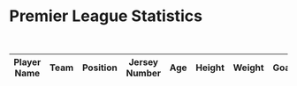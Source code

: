 <h1>Premier League Statistics</h1>
<br>
<p id="result" style="font-color:red;display:none;" ></p>

<script>
//https://tri3dev.duckdns.org/api/premierleagueplayer
const resultContainer = document.getElementById("result");

// prepare URL's to allow easy switch from deployment and localhost
const url = "http://localhost:8086/api/premierleagueplayer"
const create_fetch = url + '/create';
const read_fetch = url + '/';

const requestOptions = {
    method: 'GET',
    redirect: 'follow'
};
fetch(read_fetch, requestOptions)
    .then(response => response.json())
    .then(data => {
      const table = document.getElementById("sportsTable");
      const tbody = document.createElement("tbody");

      data.forEach(player => {
        const row = document.createElement("tr");

        // Iterate over each property and create a table cell (td) for it
        for (const key in player) {
          const cell = document.createElement("td");
          cell.innerText = player[key];
          row.appendChild(cell);
        }

        tbody.appendChild(row);
      });

      table.appendChild(tbody);
    })
    .catch(error => {
        console.log('error', error);
        resultContainer.innerHTML = error;
        resultContainer.style.display="block";

    });
    try{
        let mainImage = document.getElementById("lebron-image");
        mainImage.src="barclays-premier-league-logo.jpg";
        mainImage.style.width = "200px";
        mainImage.style.height = "200px";
        mainImage.alt = "Premier League";
    } catch (e){
        console.log(e);
    }
</script>

  <!-- defines the tableID that is going to be referred to later in this segment -->
  <table id="sportsTable">
    <thead>
        <tr>
            <!-- these are the sortTable functions for each of the columns. the onclick triggers a sorting response on selecting the column header. -->
            <th onclick="sortTable('Player Name')">Player Name</th>
            <th onclick="sortTable('Team')">Team</th>
            <th onclick="sortTable('Position')">Position</th>
            <th onclick="sortTable('Jersey Number')">Jersey Number</th>
            <th onclick="sortTable('Age')">Age</th>
            <th onclick="sortTable('Height')">Height</th>
            <th onclick="sortTable('Weight')">Weight</th>
            <th onclick="sortTable('Goals')">Goals</th>
            <th onclick="sortTable('Assits')">Assists</th>
            <th onclick="sortTable('Yellow Cards')">Yellow Cards</th>
            <th onclick="sortTable('Red Cards')">Red Cards</th>
            <th onclick="sortTable('Passes Completed')">Passes Completed</th>
            <th onclick="sortTable('Tackles')">Tackles</th>
            <th onclick="sortTable('Clean Sheets')">Clean Sheets</th>
        </tr>
    </thead>
  </table>

<script>
    // sortTable function meant to sort based on each column header
    function sortTable(columnName) {
        const table = document.getElementById('sportsTable');
        // constant calls the tableID previously defined
        const rows = Array.from(table.tBodies[0].getElementsByTagName('tr'));
        const headerRow = table.getElementsByTagName('thead')[0].getElementsByTagName('tr')[0];
        const isAscending = !headerRow.classList.contains('asc');
        // very important line. the asc class helps the function decide whether or not the column is going to be sorted in an ascending or descending order. 

        rows.sort((rowA, rowB) => {
            // Get the cell values of the selected column for comparison
            let cellA = rowA.querySelector(`td:nth-child(${getColumnIndex(columnName)})`).innerText;
            let cellB = rowB.querySelector(`td:nth-child(${getColumnIndex(columnName)})`).innerText;
            // the nth-child selector is different from normal JS arrays, these have an index starting at 1 rather than 0
            // the rows are sorted based on the column. getColumnIndex is used to get the index of the sorting stats in each column. 

            if (columnName.toLowerCase() === 'name' || columnName.toLowerCase() === 'team') {
                // Sort alphabetically if the column is "Name" or "Team"
                return isAscending ? cellA.localeCompare(cellB, undefined, { sensitivity: 'base' }) : cellB.localeCompare(cellA, undefined, { sensitivity: 'base' });
            }

            // this if segment is for special situations with the name and team columns. since they process strings and need to be sorted alphabetically, so localeCompare is used to sort the rows by comparing cellA and cellB's values.

            // convert the cell values to numbers for the "Games Played" column
            if (columnName.toLowerCase() === 'games played') {
                cellA = parseInt(cellA);
                cellB = parseInt(cellB);
            }

            // games played was not sorting for some odd reason, which is why this if statement is necessary
            // the purpose is to parse the values in the games played column as integers, and then sorting them numerically.
            return isAscending ? cellA - cellB : cellB - cellA;
        });

        rows.forEach(row => table.tBodies[0].appendChild(row));
        headerRow.classList.toggle('asc');
        // this is meant for after sorting. after the sorting is done, the appendChild is used to format and append the SORTED data to the table.
    }

    
    function getColumnIndex(columnName) {
        // each column name is taken in columnName to get the index of the column values
        const table = document.getElementById('sportsTable');
        const headerRow = table.getElementsByTagName('thead')[0].getElementsByTagName('tr')[0];
        // contains the column headers, index is 0
        const headers = Array.from(headerRow.getElementsByTagName('th'));

        return headers.findIndex(header => header.innerText.toLowerCase() === columnName.toLowerCase()) + 1;
        // column header names are converted to lowercase. the sortTable is formatted like that as seen above - the IDs are all lowercase, but the formatted frontend headers are all uppercase, so they need to be converted to lowercase. makes process a whole lot easier and more efficient rather than having to deal with manually matching the ID names and column header names.
    }
</script>